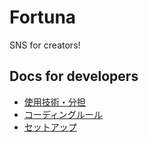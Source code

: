 # Fortuna
SNS for creators!
## Docs for developers
- [使用技術・分担](https://app.nuclino.com/Motonary/Engineer/20190111-ab0e20a7-2dfe-470b-a5a7-79d2a7f62d40)
- [コーディングルール](https://app.nuclino.com/Motonary/Engineer/20190110-Coding-Rules-f37305ee-7984-448b-937b-6a9693939f32)
- [セットアップ](https://app.nuclino.com/Motonary/Engineer/20190126-Set-up-6b283590-ea1c-4261-b8e4-507b572cd758)
